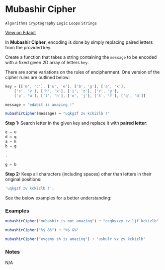 # Mubashir Cipher

`Algorithms` `Cryptography` `Logic` `Loops` `Strings`

[View on Edabit](https://edabit.com/challenge/J4idWvahCYHPGnsMT)

In **Mubashir Cipher**, encoding is done by simply replacing paired letters from the provided key.

Create a function that takes a string containing the `message` to be encoded with a fixed given 2D array of letters `key`.

There are some variations on the rules of encipherment. One version of the cipher rules are outlined below:

```js
key = [['m', 'c'], ['u', 'e'], ['b', 'g'], ['a', 'k'],
    ['s', 'v'], ['h', 'x'], ['i', 'z'], ['r', 'y'],
    ['p', 'w'], ['l', 'n'], ['o', 'j'], ['t', 'f'], ['q', 'd']]

message = "edabit is amazing !"

mubashirCipher(message) ➞ "uqkgzf zv kckizlb !"
```

**Step 1:** Search letter in the given key and replace it with **paired letter**:

```js
e = u
d = q
a = k
b = g
.
.
.
g = b
```

**Step 2:** Keep all characters (including spaces) other than letters in their original positions:

```js
'uqkgzf zv kckizlb !';

```

See the below examples for a better understanding:

### Examples

```js
mubashirCipher("mubashir is not amazing") ➞ "cegkvxzy zv ljf kckizlb"

mubashirCipher("%$ &%") ➞ "%$ &%"

mubashirCipher("evgeny sh is amazing") ➞ "usbulr vx zv kckizlb"
```

### Notes

N/A
